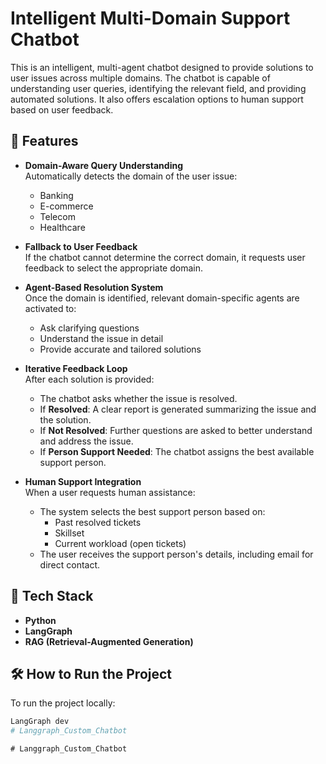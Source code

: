 # Intelligent Multi-Domain Support Chatbot

This is an intelligent, multi-agent chatbot designed to provide solutions to user issues across multiple domains. The chatbot is capable of understanding user queries, identifying the relevant field, and providing automated solutions. It also offers escalation options to human support based on user feedback.

## 🚀 Features

- **Domain-Aware Query Understanding**  
  Automatically detects the domain of the user issue:
  - Banking
  - E-commerce
  - Telecom
  - Healthcare

- **Fallback to User Feedback**  
  If the chatbot cannot determine the correct domain, it requests user feedback to select the appropriate domain.

- **Agent-Based Resolution System**  
  Once the domain is identified, relevant domain-specific agents are activated to:
  - Ask clarifying questions
  - Understand the issue in detail
  - Provide accurate and tailored solutions

- **Iterative Feedback Loop**  
  After each solution is provided:
  - The chatbot asks whether the issue is resolved.
  - If **Resolved**: A clear report is generated summarizing the issue and the solution.
  - If **Not Resolved**: Further questions are asked to better understand and address the issue.
  - If **Person Support Needed**: The chatbot assigns the best available support person.

- **Human Support Integration**  
  When a user requests human assistance:
  - The system selects the best support person based on:
    - Past resolved tickets
    - Skillset
    - Current workload (open tickets)
  - The user receives the support person's details, including email for direct contact.

## 🧠 Tech Stack

- **Python**
- **LangGraph**
- **RAG (Retrieval-Augmented Generation)**

## 🛠 How to Run the Project

To run the project locally:

```bash
LangGraph dev
#   L a n g g r a p h _ C u s t o m _ C h a t b o t 
 
 #   L a n g g r a p h _ C u s t o m _ C h a t b o t 
 
 
